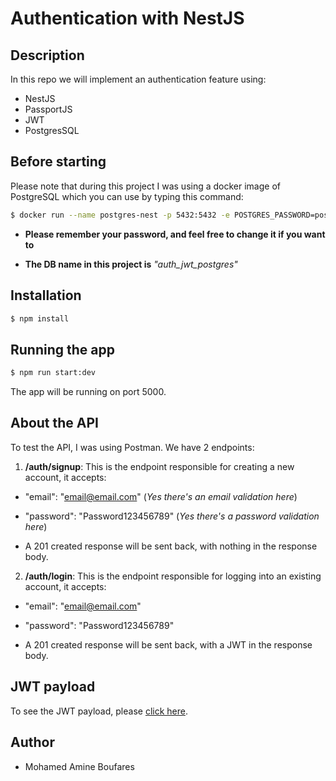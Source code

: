 # Authentication with NestJS

## Description

In this repo we will implement an authentication feature using:

- NestJS
- PassportJS
- JWT
- PostgresSQL

## Before starting

Please note that during this project I was using a docker image of PostgreSQL which you can use by typing this command:

```bash
$ docker run --name postgres-nest -p 5432:5432 -e POSTGRES_PASSWORD=postgres -d postgres
```

- **Please remember your password, and feel free to change it if you want to**

- **The DB name in this project is** _"auth_jwt_postgres"_

## Installation

```bash
$ npm install
```

## Running the app

```bash
$ npm run start:dev
```

The app will be running on port 5000.

## About the API

To test the API, I was using Postman. We have 2 endpoints:

1. **/auth/signup**: This is the endpoint responsible for creating a new account, it accepts:

- "email": "email@email.com" (_Yes there's an email validation here_)

- "password": "Password123456789" (_Yes there's a password validation here_)

- A 201 created response will be sent back, with nothing in the response body.

2. **/auth/login**: This is the endpoint responsible for logging into an existing account, it accepts:

- "email": "email@email.com"

- "password": "Password123456789"

- A 201 created response will be sent back, with a JWT in the response body.

## JWT payload

To see the JWT payload, please [click here](https://jwt.io/#debugger-io?token=eyJhbGciOiJIUzI1NiIsInR5cCI6IkpXVCJ9.eyJpZCI6IjhhNGIzYzgxLWY0NDQtNGM4MS04ZTEwLWIxYTc4YzllMmQ2ZCIsImVtYWlsIjoiYW1pbmVAZ21haWwuY29tIiwiZnVsbE5hbWUiOiJNb2hhbWVkIEFtaW5lIEJvdWZhcmVzIiwicm9sZSI6MCwiaWF0IjoxNjQ4ODk1NTEyLCJleHAiOjE2NDg4OTkxMTJ9.t_0sc2QScXceY7e7ZK9Y9ruyp7ePOKnr8FA-af9ku7o).

## Author

- Mohamed Amine Boufares
